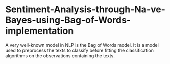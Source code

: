 # Sentiment-Analysis-through-Na-ve-Bayes-using-Bag-of-Words-implementation
A very well-known model in NLP is the Bag of Words model. It is a model used to preprocess the texts to classify before fitting the classification algorithms on the observations containing the texts.

